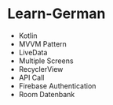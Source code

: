 # Learn-German
- Kotlin
- MVVM Pattern
- LiveData
- Multiple Screens
- RecyclerView 
- API Call 
- Firebase Authentication 
- Room Datenbank
